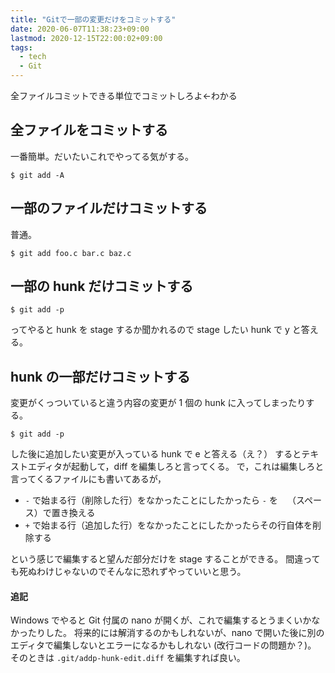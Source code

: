 ```yaml
---
title: "Gitで一部の変更だけをコミットする"
date: 2020-06-07T11:38:23+09:00
lastmod: 2020-12-15T22:00:02+09:00
tags:
  - tech
  - Git
---
```


全ファイルコミットできる単位でコミットしろよ←わかる

## 全ファイルをコミットする

一番簡単。だいたいこれでやってる気がする。

```console
$ git add -A
```

## 一部のファイルだけコミットする

普通。

```console
$ git add foo.c bar.c baz.c
```

## 一部の hunk だけコミットする

```console
$ git add -p
```

ってやると hunk を stage するか聞かれるので stage したい hunk で y と答える。

## hunk の一部だけコミットする

変更がくっついていると違う内容の変更が 1 個の hunk に入ってしまったりする。

```console
$ git add -p
```

した後に追加したい変更が入っている hunk で e と答える（え？）
するとテキストエディタが起動して，diff を編集しろと言ってくる。
で，これは編集しろと言ってくるファイルにも書いてあるが，

- `-` で始まる行（削除した行）をなかったことにしたかったら `-` を ` ` （スペース）で置き換える
- `+` で始まる行（追加した行）をなかったことにしたかったらその行自体を削除する

という感じで編集すると望んだ部分だけを stage することができる。
間違っても死ぬわけじゃないのでそんなに恐れずやっていいと思う。

#### 追記

Windows でやると Git 付属の nano が開くが、これで編集するとうまくいかなかったりした。
将来的には解消するのかもしれないが、nano で開いた後に別のエディタで編集しないとエラーになるかもしれない
(改行コードの問題か？)。
そのときは `.git/addp-hunk-edit.diff` を編集すれば良い。
